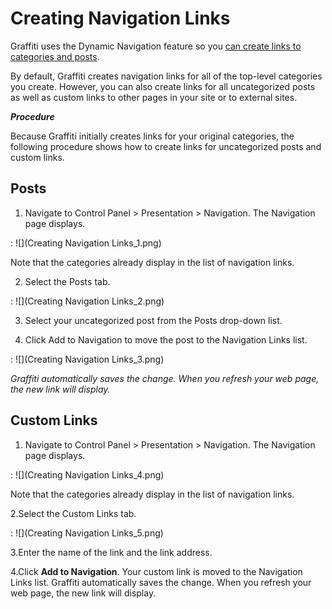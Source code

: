 # Creating Navigation Links
Graffiti uses the Dynamic Navigation feature so you [can create links to categories and posts](Creating-Content-for-Your-Website).

By default, Graffiti creates navigation links for all of the top-level categories you create. However, you can also create links for all uncategorized posts as well as custom links to other pages in your site or to external sites.

_**Procedure**_

Because Graffiti initially creates links for your original categories, the following procedure shows how to create links for uncategorized posts and custom links.

## Posts
1. Navigate to Control Panel > Presentation > Navigation. The Navigation page displays. 

: ![](Creating Navigation Links_1.png)

Note that the categories already display in the list of navigation links.

2. Select the Posts tab. 

: ![](Creating Navigation Links_2.png)

3. Select your uncategorized post from the Posts drop-down list. 

4. Click Add to Navigation to move the post to the Navigation Links list. 
 
: ![](Creating Navigation Links_3.png)

_Graffiti automatically saves the change. When you refresh your web page, the new link will display._

## Custom Links
1. Navigate to Control Panel > Presentation > Navigation. The Navigation page displays. 

: ![](Creating Navigation Links_4.png)

Note that the categories already display in the list of navigation links.

2.Select the Custom Links tab. 

: ![](Creating Navigation Links_5.png)

3.Enter the name of the link and the link address. 

4.Click **Add to Navigation**. Your custom link is moved to the Navigation Links list. Graffiti automatically saves the change. When you refresh your web page, the new link will display.
